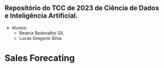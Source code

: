 ## Repositório do TCC de 2023 de Ciência de Dados e Inteligência Artificial.
- Alunos:
  * Beatriz Rodovalho Gil.
  * Lucas Gregorio Silva.

# Sales Forecating




